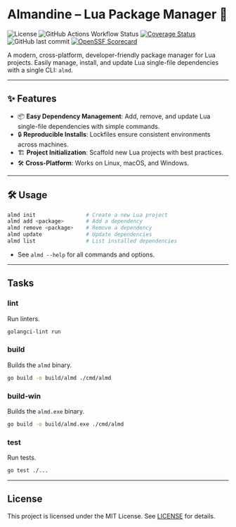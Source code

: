 # Almandine – Lua Package Manager 💎

![License](https://img.shields.io/github/license/nightconcept/almandine-go)
![GitHub Actions Workflow Status](https://img.shields.io/github/actions/workflow/status/nightconcept/almandine-go/ci.yml)
[![Coverage Status](https://coveralls.io/repos/github/nightconcept/almandine-go/badge.svg)](https://coveralls.io/github/nightconcept/almandine-go)
![GitHub last commit](https://img.shields.io/github/last-commit/nightconcept/almandine-go)
[![OpenSSF Scorecard](https://api.scorecard.dev/projects/github.com/nightconcept/almandine-go/badge)](https://scorecard.dev/viewer/?uri=github.com/nightconcept/almandine-go)

A modern, cross-platform, developer-friendly package manager for Lua projects.
Easily manage, install, and update Lua single-file dependencies with a single CLI: `almd`.

---

## ✨ Features

- 📦 **Easy Dependency Management**: Add, remove, and update Lua single-file dependencies with simple commands.
- 🔒 **Reproducible Installs**: Lockfiles ensure consistent environments across machines.
- 🏗️ **Project Initialization**: Scaffold new Lua projects with best practices.
- 🛠️ **Cross-Platform**: Works on Linux, macOS, and Windows.

---

## 🛠️ Usage

```sh
almd init                # Create a new Lua project
almd add <package>       # Add a dependency
almd remove <package>    # Remove a dependency
almd update              # Update dependencies
almd list                # List installed dependencies
```

- See `almd --help` for all commands and options.

---

## Tasks

### lint

Run linters.

```sh
golangci-lint run
```

### build

Builds the `almd` binary.

```sh
go build -o build/almd ./cmd/almd
```

### build-win

Builds the `almd.exe` binary.

```sh
go build -o build/almd.exe ./cmd/almd
```

### test

Run tests.

```sh
go test ./...
```

---

## License

This project is licensed under the MIT License. See [LICENSE](LICENSE) for details.
